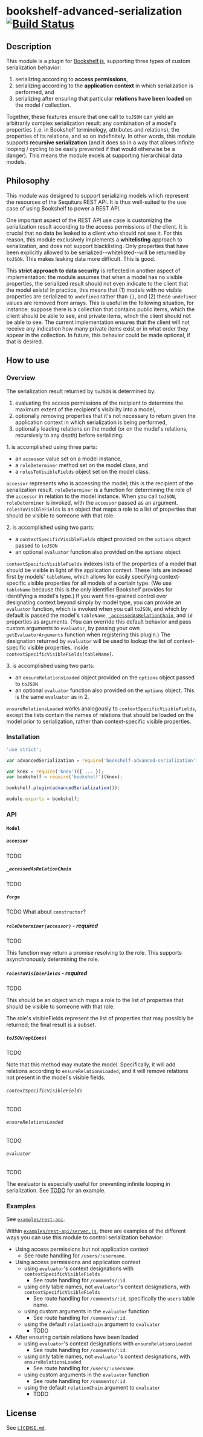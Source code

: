 # bookshelf-advanced-serialization [![Build Status](https://travis-ci.org/sequiturs/bookshelf-advanced-serialization.svg?branch=master)](https://travis-ci.org/sequiturs/bookshelf-advanced-serialization)

## Description

This module is a plugin for [Bookshelf.js](https://github.com/tgriesser/bookshelf), supporting three types of custom serialization behavior:

1. serializing according to **access permissions**,
2. serializing according to the **application context** in which serialization is performed, and
3. serializing after ensuring that particular **relations have been loaded** on the model / collection.

Together, these features ensure that one call to `toJSON` can yield an arbitrarily complex serialization result: any combination of a model's properties (i.e. in Bookshelf terminology, attributes and relations), the properties of its relations, and so on indefinitely. In other words, this module supports **recursive serialization** (and it does so in a way that allows infinite looping / cycling to be easily prevented if that would otherwise be a danger). This means the module excels at supporting hierarchical data models.

## Philosophy

This module was designed to support serializing models which represent the resources of the Sequiturs REST API. It is thus well-suited to the use case of using Bookshelf to power a REST API.

One important aspect of the REST API use case is customizing the serialization result according to the access permissions of the client. It is crucial that no data be leaked to a client who should not see it. For this reason, this module exclusively implements a **whitelisting** approach to serialization, and does not support blacklisting. Only properties that have been explicitly allowed to be serialized--whitelisted--will be returned by `toJSON`. This makes leaking data more difficult. This is good.

This **strict approach to data security** is reflected in another aspect of implementation: the module assumes that when a model has no visible properties, the serialized result should not even indicate to the client that the model exists! In practice, this means that (1) models with no visible properties are serialized to `undefined` rather than `{}`, and (2) these `undefined` values are removed from arrays. This is useful in the following situation, for instance: suppose there is a collection that contains public items, which the client should be able to see, and private items, which the client should not be able to see. The current implementation ensures that the client will not receive any indication how many private items exist or in what order they appear in the collection. In future, this behavior could be made optional, if that is desired.

## How to use

### Overview

The serialization result returned by `toJSON` is determined by:

1. evaluating the access permissions of the recipient to determine the maximum extent of the recipient's visibility into a model,
2. optionally removing properties that it's not necessary to return given the application context in which serialization is being performed,
3. optionally loading relations on the model (or on the model's relations, recursively to any depth) before serializing.

1\. is accomplished using three parts:
- an `accessor` value set on a model instance,
- a `roleDeterminer` method set on the model class, and
- a `rolesToVisibleFields` object set on the model class.

`accessor` represents who is accessing the model; this is the recipient of the serialization result. `roleDeterminer` is a function for determining the role of the `accessor` in relation to the model instance. When you call `toJSON`, `roleDeterminer` is invoked, with the `accessor` passed as an argument. `rolesToVisibleFields` is an object that maps a role to a list of properties that should be visible to someone with that role.

2\. is accomplished using two parts:
- a `contextSpecificVisibleFields` object provided on the `options` object passed to `toJSON`
- an optional `evaluator` function also provided on the `options` object

`contextSpecificVisibleFields` indexes lists of the properties of a model that should be visible in light of the application context. These lists are indexed first by models' `tableName`, which allows for easily specifying context-specific visible properties for all models of a certain type. (We use `tableName` because this is the only identifier Bookshelf provides for identifying a model's type.) If you want fine-grained control over designating context beyond simply by model type, you can provide an `evaluator` function, which is invoked when you call `toJSON`, and which by default is passed the model's `tableName`, [`_accessedAsRelationChain`](#_accessedAsRelationChain), and `id` properties as arguments. (You can override this default behavior and pass custom arguments to `evaluator`, by passing your own `getEvaluatorArguments` function when registering this plugin.) The designation returned by `evaluator` will be used to lookup the list of context-specific visible properties, inside `contextSpecificVisibleFields[tableName]`.

3\. is accomplished using two parts:
- an `ensureRelationsLoaded` object provided on the `options` object passed to `toJSON`
- an optional `evaluator` function also provided on the `options` object. This is the same `evaluator` as in 2\.

`ensureRelationsLoaded` works analogously to `contextSpecificVisibleFields`, except the lists contain the names of relations that should be loaded on the model prior to serialization, rather than context-specific visible properties.

### Installation

```JavaScript
'use strict';

var advancedSerialization = require('bookshelf-advanced-serialization');

var knex = require('knex')({ ... });
var bookshelf = require('bookshelf')(knex);

bookshelf.plugin(advancedSerialization());

module.exports = bookshelf;
```

### API

#### `Model`

##### `accessor`

TODO

##### <a name="\_accessedAsRelationChain"></a>`_accessedAsRelationChain`

TODO

##### `forge`

TODO
What about `constructor`?

##### `roleDeterminer(accessor)` - required

TODO

This function may return a promise resolving to the role. This supports asynchronously determining the role.

##### `rolesToVisibleFields` - required

TODO

This should be an object which maps a role to the list of properties that should be visible to someone with that role.

The role's visibleFields represent the list of properties that may possibly be returned; the final result is a subset.

##### `toJSON(options)`

TODO

Note that this method may mutate the model. Specifically, it will add relations according to `ensureRelationsLoaded`, and it will remove relations not present in the model's visible fields.

###### `contextSpecificVisibleFields`

TODO

###### `ensureRelationsLoaded`

TODO

###### `evaluator`

TODO

The evaluator is especially useful for preventing infinite looping in serialization. See [TODO](TODO) for an example.

### Examples

See [`examples/rest-api`](https://github.com/sequiturs/bookshelf-advanced-serialization/tree/master/examples/rest-api).

Within [`examples/rest-api/server.js`](https://github.com/sequiturs/bookshelf-advanced-serialization/blob/master/examples/rest-api/server.js), there are examples of the different ways you can use this module to control serialization behavior:

- Using access permissions but not application context
    - See route handling for `/users/:username`.
- Using access permissions and application context
    - using `evaluator`'s context designations with `contextSpecificVisibleFields`
        - See route handling for `/comments/:id`.
    - using only table names, not `evaluator`'s context designations, with `contextSpecificVisibleFields`
        - See route handling for `/comments/:id`, specifically the `users` table name.
    - using custom arguments in the `evaluator` function
        - See route handling for `/comments/:id`.
    - using the default `relationChain` argument to `evaluator`
        - TODO
- After ensuring certain relations have been loaded
    - using `evaluator`'s context designations with `ensureRelationsLoaded`
        - See route handling for `/comments/:id`.
    - using only table names, not `evaluator`'s context designations, with `ensureRelationsLoaded`
        - See route handling for `/users/:username`.
    - using custom arguments in the `evaluator` function
        - See route handling for `/comments/:id`.
    - using the default `relationChain` argument to `evaluator`
        - TODO

## License

See [`LICENSE.md`](https://github.com/sequiturs/bookshelf-advanced-serialization/blob/master/LICENSE.md).
